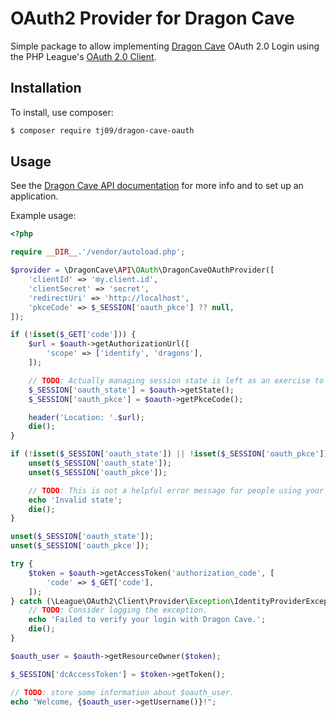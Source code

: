 # OAuth2 Provider for Dragon Cave

Simple package to allow implementing [Dragon Cave](https://dragcave.net) OAuth 2.0 Login using the PHP League's [OAuth 2.0 Client](https://github.com/thephpleague/oauth2-client).

## Installation

To install, use composer:

```bash
$ composer require tj09/dragon-cave-oauth
```

## Usage

See the [Dragon Cave API documentation](https://dragcave.net/api/docs) for more info and to set up an application.

Example usage:

```php
<?php

require __DIR__.'/vendor/autoload.php';

$provider = \DragonCave\API\OAuth\DragonCaveOAuthProvider([
	'clientId' => 'my.client.id',
	'clientSecret' => 'secret',
	'redirectUri' => 'http://localhost',
	'pkceCode' => $_SESSION['oauth_pkce'] ?? null,
]);

if (!isset($_GET['code'])) {
	$url = $oauth->getAuthorizationUrl([
		'scope' => ['identify', 'dragons'],
	]);

	// TODO: Actually managing session state is left as an exercise to the reader.
	$_SESSION['oauth_state'] = $oauth->getState();
	$_SESSION['oauth_pkce'] = $oauth->getPkceCode();

	header('Location: '.$url);
	die();
}

if (!isset($_SESSION['oauth_state']) || !isset($_SESSION['oauth_pkce']) || $request->getString('state') !== $_SESSION['oauth_state']) {
	unset($_SESSION['oauth_state']);
	unset($_SESSION['oauth_pkce']);

	// TODO: This is not a helpful error message for people using your application.
	echo 'Invalid state';
	die();
}

unset($_SESSION['oauth_state']);
unset($_SESSION['oauth_pkce']);

try {
	$token = $oauth->getAccessToken('authorization_code', [
		'code' => $_GET['code'],
	]);
} catch (\League\OAuth2\Client\Provider\Exception\IdentityProviderException $e) {
	// TODO: Consider logging the exception.
	echo 'Failed to verify your login with Dragon Cave.';
	die();
}

$oauth_user = $oauth->getResourceOwner($token);

$_SESSION['dcAccessToken'] = $token->getToken();

// TODO: store some information about $oauth_user.
echo "Welcome, {$oauth_user->getUsername()}!";
```
